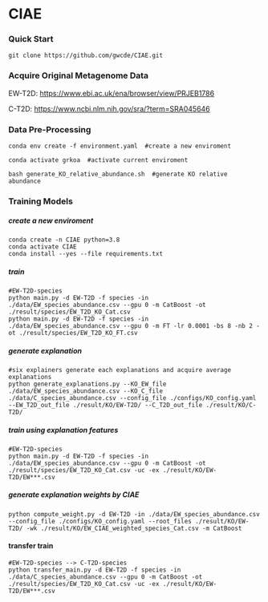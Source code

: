 # CIAE
### Quick Start

```
git clone https://github.com/gwcde/CIAE.git
```

### Acquire Original Metagenome Data

EW-T2D: https://www.ebi.ac.uk/ena/browser/view/PRJEB1786

C-T2D: https://www.ncbi.nlm.nih.gov/sra/?term=SRA045646

### Data Pre-Processing

```
conda env create -f environment.yaml  #create a new enviroment 

conda activate grkoa  #activate current enviroment

bash generate_KO_relative_abundance.sh  #generate KO relative abundance
```

### Training Models

##### create a new enviroment

```
conda create -n CIAE python=3.8
conda activate CIAE
conda install --yes --file requirements.txt
```

##### train

```
#EW-T2D-species
python main.py -d EW-T2D -f species -in ./data/EW_species_abundance.csv --gpu 0 -m CatBoost -ot ./result/species/EW_T2D_KO_Cat.csv
python main.py -d EW-T2D -f species -in ./data/EW_species_abundance.csv --gpu 0 -m FT -lr 0.0001 -bs 8 -nb 2 -ot ./result/species/EW_T2D_KO_FT.csv
```

##### generate explanation

```
#six explainers generate each explanations and acquire average explanations
python generate_explanations.py --KO_EW_file ./data/EW_species_abundance.csv --KO_C_file ./data/C_species_abundance.csv --config_file ./configs/KO_config.yaml --EW_T2D_out_file ./result/KO/EW-T2D/ --C_T2D_out_file ./result/KO/C-T2D/
```

##### train using explanation features
```
#EW-T2D-species
python main.py -d EW-T2D -f species -in ./data/EW_species_abundance.csv --gpu 0 -m CatBoost -ot ./result/species/EW_T2D_KO_Cat.csv -uc -ex ./result/KO/EW-T2D/EW***.csv
```

##### generate explanation weights by CIAE
```
python compute_weight.py -d EW-T2D -in ./data/EW_species_abundance.csv --config_file ./configs/KO_config.yaml --root_files ./result/KO/EW-T2D/ -wk ./result/KO/EW_CIAE_weighted_species_Cat.csv -m CatBoost
```

#### transfer train
```
#EW-T2D-species --> C-T2D-species
python transfer_main.py -d EW-T2D -f species -in ./data/C_species_abundance.csv --gpu 0 -m CatBoost -ot ./result/species/EW_T2D_KO_Cat.csv -uc -ex ./result/KO/EW-T2D/EW***.csv
```